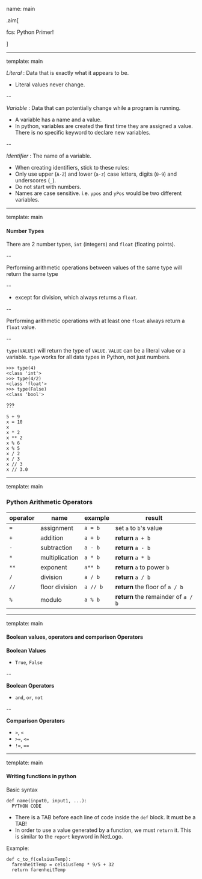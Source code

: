 name: main

.aim[<div>
  fcs: Python Primer!
  </div>]


---
template: main

_Literal_ : Data that is exactly what it appears to be.
  - Literal values never change.

--

_Variable_ : Data that can potentially change while a program is running.
  - A variable has a name and a value.
  - In python, variables are created the first time they are assigned a value. There is no specific keyword to declare new variables.

--

_Identifier_ : The name of a variable.
  - When creating identifiers, stick to these rules:
  - Only use upper (`A-Z`) and lower (`a-z`) case letters, digits (`0-9`) and underscores (`_`).
  - Do not start with numbers.
  - Names are case sensitive. i.e. `ypos` and `yPos` would be two different variables.


---
template: main

#### Number Types
There are 2 number types, `int` (integers) and `float` (floating points).

--

Performing arithmetic operations between values of the same type will return the same type

--
- except for division, which always returns a `float`.

--

Performing arithmetic operations with at least one `float`  always return a `float` value.

--

`type(VALUE)` will return the type of `VALUE`. `VALUE` can be a literal value or a variable. `type` works for all data types in Python, not just numbers.

```
>>> type(4)
<class 'int'>
>>> type(4/2)
<class 'float'>
>>> type(False)
<class 'bool'>
```


???
```
5 + 9
x = 10
x
x * 2
x ** 2
x % 6
x % 5
x / 2
x / 3
x // 3
x // 3.0
```

---
template: main

### Python Arithmetic Operators
operator | name | example | result
---      | ---  | ---     | ---
`=`      | assignment  |  `a = b`  | set `a` to `b`'s value
`+`  | addition  | `a + b`  | **return** `a + b`
`-`  | subtraction  | `a - b`  | **return** `a - b`
`*`  | multiplication  | `a * b`  | **return** `a * b`
`**`  | exponent  | `a** b`  | **return** `a` to power `b`
`/`  | division  | `a / b`  | **return** `a / b`
`//`  | floor division  | `a // b`  | **return** the floor of `a / b`
`%`  | modulo   | `a % b`  | **return** the remainder of `a / b`




---
template: main

#### Boolean values, operators and comparison Operators

**Boolean Values**
 - `True`, `False`

--

**Boolean Operators**
 - `and`, `or`, `not`

--

**Comparison Operators**
 - `>`, `<`
 - `>=`, `<=`
 - `!=`, `==`

---
template: main

#### Writing functions in python

Basic syntax
 ```
 def name(input0, input1, ...):
   PYTHON CODE
 ```

 * There is a TAB before each line of code inside the `def` block. It must be a TAB!
 * In order to use a value generated by a function, we must `return` it. This is similar to the `report` keyword in NetLogo.

Example:
```
def c_to_f(celsiusTemp):
  farenheitTemp = celsiusTemp * 9/5 + 32
  return farenheitTemp
```
